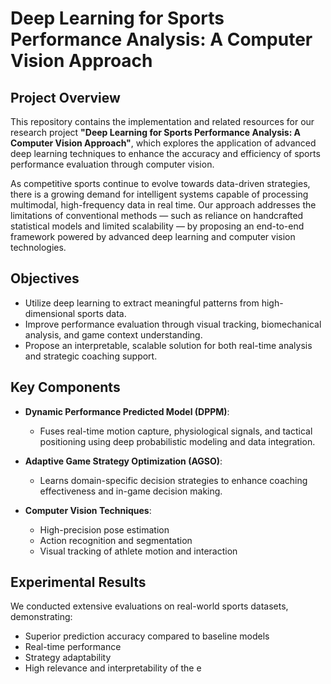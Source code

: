 # Deep Learning for Sports Performance Analysis: A Computer Vision Approach

##  Project Overview

This repository contains the implementation and related resources for our research project **"Deep Learning for Sports Performance Analysis: A Computer Vision Approach"**, which explores the application of advanced deep learning techniques to enhance the accuracy and efficiency of sports performance evaluation through computer vision.

As competitive sports continue to evolve towards data-driven strategies, there is a growing demand for intelligent systems capable of processing multimodal, high-frequency data in real time. Our approach addresses the limitations of conventional methods — such as reliance on handcrafted statistical models and limited scalability — by proposing an end-to-end framework powered by advanced deep learning and computer vision technologies.


##  Objectives

- Utilize deep learning to extract meaningful patterns from high-dimensional sports data.
- Improve performance evaluation through visual tracking, biomechanical analysis, and game context understanding.
- Propose an interpretable, scalable solution for both real-time analysis and strategic coaching support.



##  Key Components

- **Dynamic Performance Predicted Model (DPPM)**: 
  - Fuses real-time motion capture, physiological signals, and tactical positioning using deep probabilistic modeling and data integration.
  
- **Adaptive Game Strategy Optimization (AGSO)**: 
  - Learns domain-specific decision strategies to enhance coaching effectiveness and in-game decision making.
  
- **Computer Vision Techniques**:
  - High-precision pose estimation
  - Action recognition and segmentation
  - Visual tracking of athlete motion and interaction


##  Experimental Results

We conducted extensive evaluations on real-world sports datasets, demonstrating:

- Superior prediction accuracy compared to baseline models
- Real-time performance
- Strategy adaptability
- High relevance and interpretability of the e
